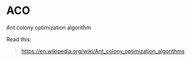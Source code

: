 # ACO
Ant colony optimization algorithm

Read this:
> https://en.wikipedia.org/wiki/Ant_colony_optimization_algorithms
